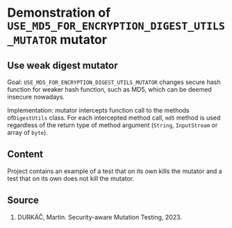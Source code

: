 # Demonstration of `USE_MD5_FOR_ENCRYPTION_DIGEST_UTILS_MUTATOR` mutator

## Use weak digest mutator

Goal: `USE_MD5_FOR_ENCRYPTION_DIGEST_UTILS_MUTATOR` changes secure hash function for weaker hash function, such as MD5, which can be deemed insecure nowadays.

Implementation: mutator intercepts function call to the methods of`DigestUtils` class. For each intercepted method call, `md5` method is used regardless of the return type of method argument (`String`, `InputStream` or array of `byte`).

## Content

Project contains an example of a test that on its own kills the mutator and a test that on its own does not kill the mutator.

## Source

1) DURKÁČ, Martin. Security-aware Mutation Testing, 2023.